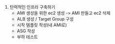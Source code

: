 1. 탄력적인 인프라 구축하기
	- AMI 생성을 위한 ec2 생성 -> AMI 만들고 ec2 삭제
	- ALB 생성 / Target Group 구성
	- 시작 템플릿 작성(내 AMI로)
	- ASG 작성
	- 부하 테스트